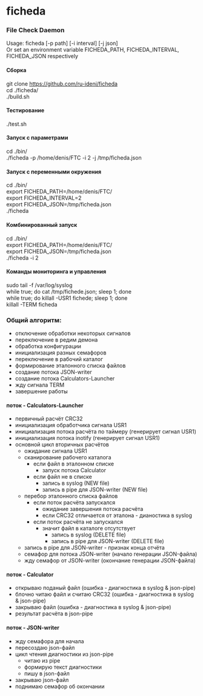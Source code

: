 # ficheda

### File Check Daemon
Usage: ficheda [-p path] [-i interval] [-j json]  
Or set an environment variable FICHEDA_PATH, FICHEDA_INTERVAL, FICHEDA_JSON respectively  

#### Сборка
git clone https://github.com/ru-ideni/ficheda  
cd ./ficheda/  
./build.sh  

#### Тестирование
./test.sh  

#### Запуск с параметрами
cd ./bin/  
./ficheda -p /home/denis/FTC -i 2 -j /tmp/ficheda.json  

#### Запуск с переменными окружения
cd ./bin/  
export FICHEDA_PATH=/home/denis/FTC/  
export FICHEDA_INTERVAL=2  
export FICHEDA_JSON=/tmp/ficheda.json  
./ficheda  

#### Комбинированный запуск
cd ./bin/  
export FICHEDA_PATH=/home/denis/FTC/  
export FICHEDA_JSON=/tmp/ficheda.json  
./ficheda -i 2  

#### Команды мониторинга и управления
sudo tail -f /var/log/syslog  
while true; do cat /tmp/fichede.json; sleep 1; done  
while true; do killall -USR1 fichede; sleep 1; done  
killall -TERM ficheda  

### Общий алгоритм:
- отключение обработки некоторых сигналов
- переключение в редим демона
- обработка конфигурации
- инициализация разных семафоров
- переключение в рабочий каталог
- формирование эталонного списка файлов
- создание потока JSON-writer
- создание потока Calculators-Launcher
- жду сигнала TERM
- завершение работы

#### поток - Calculators-Launcher
- первичный расчёт CRC32
- инициализация обработчика сигнала USR1
- инициализация потока расчёта по таймеру (генерирует сигнал USR1)
- инициализация потока inotify (генерирует сигнал USR1)
- основной цикл вторичных расчётов
  - ожидание сигнала USR1
  - сканирование рабочего каталога
    - если файл в эталонном списке
      - запуск потока Calculator
    - если файл не в списке
      - запись в syslog (NEW file)
      - запись в pipe для JSON-writer (NEW file)
  - перебор эталонного списка файлов
    - если поток расчёта запускался
      - ожидание завершения потока расчёта
      - если CRC32 отличается от эталона - дианостика в syslog
    - если поток расчёта не запускался
      - значит файл в каталоге отсутствует
        - запись в syslog (DELETE file)
        - запись в pipe для JSON-writer (DELETE file)
  - запись в pipe для JSON-writer - признак конца отчёта
  - семафор для потока JSON-writer (начало генерации JSON-файла)
  - жду семафор от JSON-writer (окончание генерации JSON-файла)

#### поток - Calculator
- открываю поданый файл (ошибка - диагностика в syslog & json-pipe)
- блочно читаю файл и считаю CRC32 (ошибка - диагностика в syslog & json-pipe)
- закрываю файл (ошибка - диагностика в syslog & json-pipe)
- результат расчёта в json-pipe

#### поток - JSON-writer
- жду семафора для начала
- пересоздаю json-файл
- цикл чтения диагностики из json-pipe
  - читаю из pipe
  - формирую текст диагностики
  - пишу в json-файл
- закрываю json-файл
- поднимаю семафор об окончании
